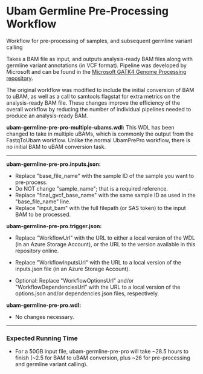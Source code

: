 # Ubam Germline Pre-Processing Workflow
Workflow for pre-processing of samples, and subsequent germline variant calling

Takes a BAM file as input, and outputs analysis-ready BAM files along with germline variant annotations (in VCF format). Pipeline was developed by Microsoft and can be found in the [Microsoft GATK4 Genome Processing repository](https://github.com/microsoft/gatk4-genome-processing-pipeline-azure).

The original workflow was modified to include the initial conversion of BAM to uBAM, as well as a call to samtools flagstat for extra metrics on the analysis-ready BAM file. These changes improve the efficiency of the overall workflow by reducing the number of individual pipelines 
needed to produce an analysis-ready BAM. 

**ubam-germline-pre-pro-multiple-ubams.wdl:**
This WDL has been changed to take in multiple uBAMs, which is commonly the output from the FastqToUbam workflow. Unlike the normal UbamPrePro workflow, there is no initial BAM to uBAM conversion task. 


---

**ubam-germline-pre-pro.inputs.json:** 

* Replace "base_file_name" with the sample ID of the sample you want to pre-process.
* Do NOT change "sample_name"; that is a required reference.
* Replace "final_gvcf_base_name" with the same sample ID as used in the "base_file_name" line.
* Replace "input_bam" with the full filepath (or SAS token) to the input BAM to be processed.

**ubam-germline-pre-pro.trigger.json:**

* Replace "WorkflowUrl" with the URL to either a local version of the WDL (in an Azure Storage Account), or the URL to the version available in this repository online.

* Replace "WorkflowInputsUrl" with the URL to a local version of the inputs.json file (in an Azure Storage Account).

* Optional: Replace "WorkflowOptionsUrl" and/or "WorkflowDependenciesUrl" with the URL to a local version of the options.json and/or dependencies.json files, respectively.

**ubam-germline-pre-pro.wdl:**

* No changes necessary.

---

### Expected Running Time
* For a 50GB input file, ubam-germline-pre-pro will take ~28.5 hours to finish (~2.5 for BAM to uBAM conversion, plus ~26 for pre-processing and germline variant calling).
